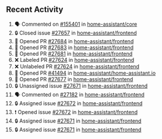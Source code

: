 ## Recent Activity

<!--START_SECTION:activity-->
1. 🗣 Commented on [#155401](https://github.com/home-assistant/core/issues/155401) in [home-assistant/core](https://github.com/home-assistant/core)
2. 🔒 Closed issue [#27657](https://github.com/home-assistant/frontend/issues/27657) in [home-assistant/frontend](https://github.com/home-assistant/frontend)
3. 💪 Opened PR [#27684](https://github.com/home-assistant/frontend/pull/27684) in [home-assistant/frontend](https://github.com/home-assistant/frontend)
4. 💪 Opened PR [#27683](https://github.com/home-assistant/frontend/pull/27683) in [home-assistant/frontend](https://github.com/home-assistant/frontend)
5. 💪 Opened PR [#27681](https://github.com/home-assistant/frontend/pull/27681) in [home-assistant/frontend](https://github.com/home-assistant/frontend)
6. ❌ Labeled PR [#27624](https://github.com/home-assistant/frontend/pull/27624) in [home-assistant/frontend](https://github.com/home-assistant/frontend)
7. ❌ Unlabeled PR [#27624](https://github.com/home-assistant/frontend/pull/27624) in [home-assistant/frontend](https://github.com/home-assistant/frontend)
8. 💪 Opened PR [#41494](https://github.com/home-assistant/home-assistant.io/pull/41494) in [home-assistant/home-assistant.io](https://github.com/home-assistant/home-assistant.io)
9. 💪 Opened PR [#27677](https://github.com/home-assistant/frontend/pull/27677) in [home-assistant/frontend](https://github.com/home-assistant/frontend)
10. 🔒 Unassigned issue [#27671](https://github.com/home-assistant/frontend/issues/27671) in [home-assistant/frontend](https://github.com/home-assistant/frontend)
11. 🗣 Commented on [#27182](https://github.com/home-assistant/frontend/issues/27182) in [home-assistant/frontend](https://github.com/home-assistant/frontend)
12. 🔒 Assigned issue [#27672](https://github.com/home-assistant/frontend/issues/27672) in [home-assistant/frontend](https://github.com/home-assistant/frontend)
13. ❗ Opened issue [#27672](https://github.com/home-assistant/frontend/issues/27672) in [home-assistant/frontend](https://github.com/home-assistant/frontend)
14. 🔒 Assigned issue [#27671](https://github.com/home-assistant/frontend/issues/27671) in [home-assistant/frontend](https://github.com/home-assistant/frontend)
15. 🔒 Assigned issue [#27671](https://github.com/home-assistant/frontend/issues/27671) in [home-assistant/frontend](https://github.com/home-assistant/frontend)
<!--END_SECTION:activity-->
